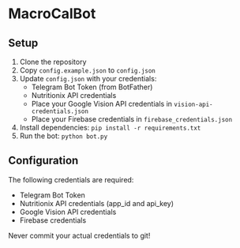 # MacroCalBot

## Setup

1. Clone the repository
2. Copy `config.example.json` to `config.json`
3. Update `config.json` with your credentials:
   - Telegram Bot Token (from BotFather)
   - Nutritionix API credentials
   - Place your Google Vision API credentials in `vision-api-credentials.json`
   - Place your Firebase credentials in `firebase_credentials.json`
4. Install dependencies: `pip install -r requirements.txt`
5. Run the bot: `python bot.py`

## Configuration

The following credentials are required:

- Telegram Bot Token
- Nutritionix API credentials (app_id and api_key)
- Google Vision API credentials
- Firebase credentials

Never commit your actual credentials to git!
